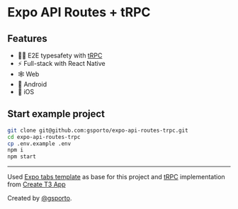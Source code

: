 # Expo API Routes + tRPC

## Features

- 🧙‍♂️ E2E typesafety with [tRPC](https://trpc.io)
- ⚡ Full-stack with React Native
- 🕸️ Web
- 🤖 Android
- 🍎 iOS

## Start example project

```bash
git clone git@github.com:gsporto/expo-api-routes-trpc.git
cd expo-api-routes-trpc
cp .env.example .env
npm i
npm start
```

---
Used [Expo tabs template](https://github.com/expo/expo/tree/main/templates/expo-template-tabs) as base for this project and [tRPC](https://trpc.io/) implementation from [Create T3 App](https://github.com/t3-oss/create-t3-app)

Created by [@gsporto](https://twitter.com/gs_porto).
